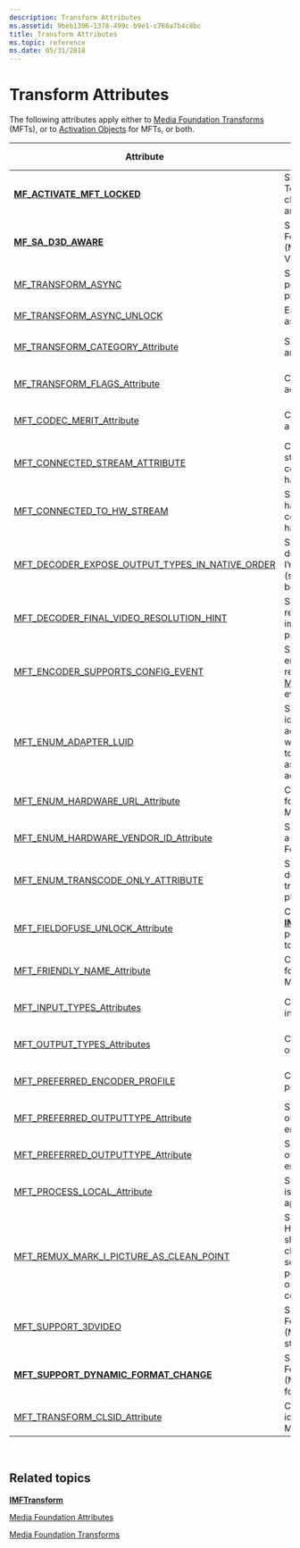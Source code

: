 ```yaml
---
description: Transform Attributes
ms.assetid: 9beb1306-1378-499c-b9e1-c768a7b4c8bc
title: Transform Attributes
ms.topic: reference
ms.date: 05/31/2018
---
```


# Transform Attributes

The following attributes apply either to [Media Foundation Transforms](media-foundation-transforms.md) (MFTs), or to [Activation Objects](activation-objects.md) for MFTs, or both.



| Attribute                                                                                                     | Description                                                                                                                                                                                   | Applies To                  |
|---------------------------------------------------------------------------------------------------------------|-----------------------------------------------------------------------------------------------------------------------------------------------------------------------------------------------|-----------------------------|
| [**MF\_ACTIVATE\_MFT\_LOCKED**](mf-activate-mft-locked-attribute.md)                                         | Specifies whether the Topology Loader will change the media types on an MFT.                                                                                                                  | MFTs                        |
| [**MF\_SA\_D3D\_AWARE**](mf-sa-d3d-aware-attribute.md)                                                       | Specifies whether a Media Foundation transform (MFT) supports DirectX Video Acceleration.                                                                                                     | MFTs                        |
| [MF\_TRANSFORM\_ASYNC](mf-transform-async.md)                                                                | Specifies whether an MFT performs asynchronous processing.                                                                                                                                    | MFTs                        |
| [MF\_TRANSFORM\_ASYNC\_UNLOCK](mf-transform-async-unlock.md)                                                 | Enables the use of an asynchronous MFT.                                                                                                                                                       | MFTs                        |
| [MF\_TRANSFORM\_CATEGORY\_Attribute](mf-transform-category-attribute.md)                                     | Specifies the category for an MFT.                                                                                                                                                            | MFT activation objects      |
| [MF\_TRANSFORM\_FLAGS\_Attribute](mf-transform-flags-attribute.md)                                           | Contains flags for an MFT activation object.                                                                                                                                                  | MFT activation objects      |
| [MFT\_CODEC\_MERIT\_Attribute](mft-codec-merit-attribute.md)                                                 | Contains the merit value of a hardware codec.                                                                                                                                                 | MFT activation objects      |
| [MFT\_CONNECTED\_STREAM\_ATTRIBUTE](mft-connected-stream-attribute.md)                                       | Contains a pointer to the stream attributes of the connected stream on a hardware-based MFT.                                                                                                  | MFTs                        |
| [MFT\_CONNECTED\_TO\_HW\_STREAM](mft-connected-to-hw-stream.md)                                              | Specifies whether a hardware-based MFT is connected to another hardware-based MFT.                                                                                                            | MFTs                        |
| [MFT\_DECODER\_EXPOSE\_OUTPUT\_TYPES\_IN\_NATIVE\_ORDER](mft-decoder-expose-output-types-in-native-order.md) | Specifies whether a decoder exposes IYUV/I420 output types (suitable for transcoding) before other formats.                                                                                   | MFTs                        |
| [MFT\_DECODER\_FINAL\_VIDEO\_RESOLUTION\_HINT](mft-decoder-final-video-resolution-hint.md)                   | Specifies the final output resolution of the decoded image, after video processing.                                                                                                           | MFTs                        |
| [MFT\_ENCODER\_SUPPORTS\_CONFIG\_EVENT](mft-encoder-supports-config-event.md)                                | Specifies that the MFT encoder supports receiving [MEEncodingParameter](meencodingparameters.md) events while streaming.                                                                     | MFTs                        |
| [MFT\_ENUM\_ADAPTER\_LUID](mft-enum-adapter-luid.md)                                                         | Specifies a unique identifier for a video adapter. Use this attribute when calling MFTEnum2 to enumerate MFTs associated with a specific adapter.                                             | MFTs                        |
| [MFT\_ENUM\_HARDWARE\_URL\_Attribute](mft-enum-hardware-url-attribute.md)                                    | Contains the symbolic link for a hardware-based MFT.                                                                                                                                          | MFTs/MFT activation objects |
| [MFT\_ENUM\_HARDWARE\_VENDOR\_ID\_Attribute](mft-enum-hardware-vendor-id-attribute.md)                       | Specifies the vendor ID for a hardware-based Media Foundation Transform                                                                                                                       | MFTs                        |
| [MFT\_ENUM\_TRANSCODE\_ONLY\_ATTRIBUTE](mft-enum-transcode-only-attribute.md)                                | Specifies whether a decoder is optimized for transcoding rather than for playback.                                                                                                            | MFTs                        |
| [MFT\_FIELDOFUSE\_UNLOCK\_Attribute](mft-fieldofuse-unlock-attribute.md)                                     | Contains an [**IMFFieldOfUseMFTUnlock**](/windows/desktop/api/mfidl/nn-mfidl-imffieldofusemftunlock) pointer, which can be used to unlock the MFT.                                                                            | MFT activation objects      |
| [MFT\_FRIENDLY\_NAME\_Attribute](mft-friendly-name-attribute.md)                                             | Contains the display name for a hardware-based MFT.                                                                                                                                           | MFT activation objects      |
| [MFT\_INPUT\_TYPES\_Attributes](mft-input-types-attributes.md)                                               | Contains the registered input types for an MFT.                                                                                                                                               | MFT activation objects      |
| [MFT\_OUTPUT\_TYPES\_Attributes](mft-output-types-attributes.md)                                             | Contains the registered output types for an MFT.                                                                                                                                              | MFT activation objects      |
| [MFT\_PREFERRED\_ENCODER\_PROFILE](mft-preferred-encoder-profile.md)                                         | Contains configuration properties for an encoder.                                                                                                                                             | MFT activation objects      |
| [MFT\_PREFERRED\_OUTPUTTYPE\_Attribute](mft-preferred-outputtype-attribute.md)                               | Specifies the preferred output format for an encoder.                                                                                                                                         | MFT activation objects      |
| [MFT\_PREFERRED\_OUTPUTTYPE\_Attribute](mft-preferred-outputtype-attribute.md)                               | Specifies the preferred output format for an encoder.                                                                                                                                         | MFT activation objects      |
| [MFT\_PROCESS\_LOCAL\_Attribute](mft-process-local-attribute.md)                                             | Specifies whether an MFT is registered only in the application's process.                                                                                                                     | MFT activation objects      |
| [MFT\_REMUX\_MARK\_I\_PICTURE\_AS\_CLEAN\_POINT](mft-remux-mark-i-picture-as-clean-point.md)                 | Specifies whether the H.264 video remux MFT should mark I pictures as clean point for better seek-ability. This has the potential for corruptions on seeks in non-conforming final MP4 files. | MFT activation objects      |
| [MFT\_SUPPORT\_3DVIDEO](mft-support-3dvideo.md)                                                              | Specifies whether a Media Foundation transform (MFT) supports 3D stereoscopic video.                                                                                                          | MFT activation objects      |
| [**MFT\_SUPPORT\_DYNAMIC\_FORMAT\_CHANGE**](mft-support-dynamic-format-change-attribute.md)                  | Specifies whether a Media Foundation transform (MFT) supports dynamic format changes.                                                                                                         | MFTs                        |
| [MFT\_TRANSFORM\_CLSID\_Attribute](mft-transform-clsid-attribute.md)                                         | Contains the class identifier (CLSID) of an MFT.                                                                                                                                              | MFT activation objects      |



 

## Related topics

<dl> <dt>

[**IMFTransform**](/windows/desktop/api/mftransform/nn-mftransform-imftransform)
</dt> <dt>

[Media Foundation Attributes](media-foundation-attributes.md)
</dt> <dt>

[Media Foundation Transforms](media-foundation-transforms.md)
</dt> </dl>

 

 



